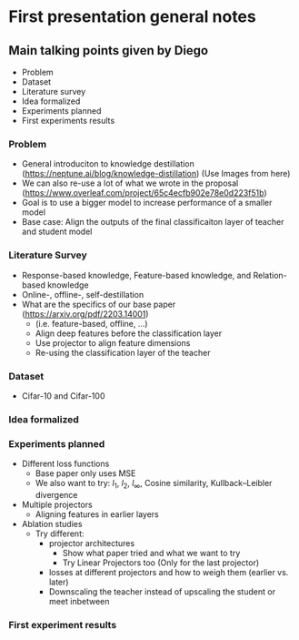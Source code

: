 # First presentation general notes

## Main talking points given by Diego

* Problem
* Dataset
* Literature survey
* Idea formalized
* Experiments planned
* First experiments results

### Problem
* General introduciton to knowledge destillation (https://neptune.ai/blog/knowledge-distillation) (Use Images from here)
* We can also re-use a lot of what we wrote in the proposal (https://www.overleaf.com/project/65c4ecfb902e78e0d223f51b)
* Goal is to use a bigger model to increase performance of a smaller model 
* Base case: Align the outputs of the final classificaiton layer of teacher and student model


### Literature Survey
* Response-based knowledge, Feature-based knowledge, and Relation-based knowledge
* Online-, offline-, self-destillation
* What are the specifics of our base paper (https://arxiv.org/pdf/2203.14001)
    * (i.e. feature-based, offline, ...)
    * Align deep features before the classification layer
    * Use projector to align feature dimensions
    * Re-using the classification layer of the teacher

### Dataset
* Cifar-10 and Cifar-100

### Idea formalized

### Experiments planned
* Different loss functions
    * Base paper only uses MSE
    * We also want to try: $l_1$, $l_2$, $l_\infty$, Cosine similarity, Kullback–Leibler divergence
* Multiple projectors
    * Aligning features in earlier layers
* Ablation studies
    * Try different:
        * projector architectures
            * Show what paper tried and what we want to try 
            * Try Linear Projectors too (Only for the last projector)
        * losses at different projectors and how to weigh them (earlier vs. later)
        * Downscaling the teacher instead of upscaling the student or meet inbetween


### First experiment results